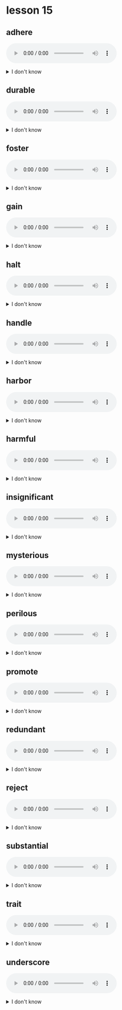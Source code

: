 # lesson 15

## adhere
![](audio/adhere.ogg)
<details>
<summary>I don't know</summary>

+ n. &nbsp; &nbsp; adherence

+ v. &nbsp; &nbsp; to stick to or follow precisely

+ syn. &nbsp; &nbsp; comply

</details>

## durable
![](audio/durable.ogg)
<details>
<summary>I don't know</summary>

+ n. &nbsp; &nbsp; duration*

+ adj. &nbsp; &nbsp; something that lasts a long time*time during which something lasts

+ syn. &nbsp; &nbsp; sturdy

</details>

## foster
![](audio/foster.ogg)
<details>
<summary>I don't know</summary>

+ v. &nbsp; &nbsp; to promote growth or development

+  &nbsp; &nbsp; syn.

+ syn. &nbsp; &nbsp; stimulate

</details>

## gain
![](audio/gain.ogg)
<details>
<summary>I don't know</summary>

+ adj. &nbsp; &nbsp; gainful

+ n. &nbsp; &nbsp; gain

+ v. &nbsp; &nbsp; to obtain something needed or useful; to increase to the amount of something

+ syn. &nbsp; &nbsp; attain

</details>

## halt
![](audio/halt.ogg)
<details>
<summary>I don't know</summary>

+ adv. &nbsp; &nbsp; haltingly

+ adj. &nbsp; &nbsp; halting

+ n. &nbsp; &nbsp; halt

+ v. &nbsp; &nbsp; to stop or discontinue

+ syn. &nbsp; &nbsp; stop

</details>

## handle
![](audio/handle.ogg)
<details>
<summary>I don't know</summary>

+ n. &nbsp; &nbsp; handling

+ v. &nbsp; &nbsp; to deal with or control

+ syn. &nbsp; &nbsp; manage

</details>

## harbor
![](audio/harbor.ogg)
<details>
<summary>I don't know</summary>

+ v. &nbsp; &nbsp; to give protection; to not express a desire or opinion, usually bad

+ syn. &nbsp; &nbsp; shelter

</details>

## harmful
![](audio/harmful.ogg)
<details>
<summary>I don't know</summary>

+ adv. &nbsp; &nbsp; harmfully

+ v. &nbsp; &nbsp; harm

+ n. &nbsp; &nbsp; harm

+ adj. &nbsp; &nbsp; something that causes pain or damage

+ syn. &nbsp; &nbsp; unhealthy

</details>

## insignificant
![](audio/insignificant.ogg)
<details>
<summary>I don't know</summary>

+ adv. &nbsp; &nbsp; insignificantly

+ n. &nbsp; &nbsp; insignificance

+ adj. &nbsp; &nbsp; not important; of little value

+ syn. &nbsp; &nbsp; meaningless

</details>

## mysterious
![](audio/mysterious.ogg)
<details>
<summary>I don't know</summary>

+ adv. &nbsp; &nbsp; mysteriously

+ n. &nbsp; &nbsp; mysteriousness

+ adj. &nbsp; &nbsp; not easily understood or figured out

+ syn. &nbsp; &nbsp; baffling

</details>

## perilous
![](audio/perilous.ogg)
<details>
<summary>I don't know</summary>

+ adv. &nbsp; &nbsp; perilously

+ n. &nbsp; &nbsp; peril

+ adj. &nbsp; &nbsp; threatening or risky; harmful

+ syn. &nbsp; &nbsp; dangerous

</details>

## promote
![](audio/promote.ogg)
<details>
<summary>I don't know</summary>

+ n. &nbsp; &nbsp; promotion

+ v. &nbsp; &nbsp; to encourage or advertise; to elevate in rank or grade

+ syn. &nbsp; &nbsp; boost

</details>

## redundant
![](audio/redundant.ogg)
<details>
<summary>I don't know</summary>

+ n. &nbsp; &nbsp; redundancy

+ adv. &nbsp; &nbsp; redundantly

+ adj. &nbsp; &nbsp; being excessive; showing unnecessary repetition

+ syn. &nbsp; &nbsp; repetitious

</details>

## reject
![](audio/reject.ogg)
<details>
<summary>I don't know</summary>

+ n. &nbsp; &nbsp; rejection

+ v. &nbsp; &nbsp; to refuse

+ syn. &nbsp; &nbsp; refuse

</details>

## substantial
![](audio/substantial.ogg)
<details>
<summary>I don't know</summary>

+ adv. &nbsp; &nbsp; substantially

+ adj. &nbsp; &nbsp; important; strongly made; of value

+ syn. &nbsp; &nbsp; significant

</details>

## trait
![](audio/trait.ogg)
<details>
<summary>I don't know</summary>

+ n. &nbsp; &nbsp; specific qualities that distinguish one from another

+ syn. &nbsp; &nbsp; characteristic

</details>

## underscore
![](audio/underscore.ogg)
<details>
<summary>I don't know</summary>

+ v. &nbsp; &nbsp; to make evident or emphasize

+ syn. &nbsp; &nbsp; highlight

</details>
